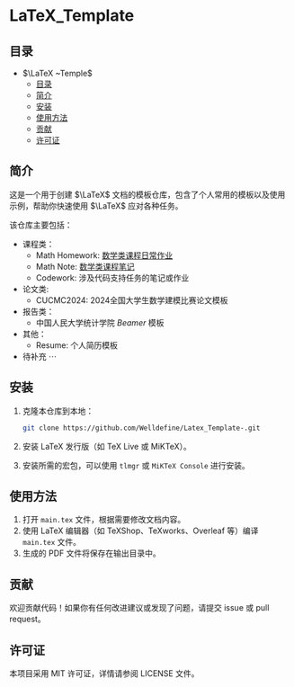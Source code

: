 # LaTeX_Template

## 目录

- $\LaTeX ~Temple$  
  - [目录](#目录)
  - [简介](#简介)
  - [安装](#安装)
  - [使用方法](#使用方法)
  - [贡献](#贡献)
  - [许可证](#许可证)

## 简介
这是一个用于创建 $\LaTeX$ 文档的模板仓库，包含了个人常用的模板以及使用示例，帮助你快速使用 $\LaTeX$ 应对各种任务。

该仓库主要包括：
* 课程类：
  * Math Homework: [数学类课程日常作业](https://github.com/Welldefine/Latex_Template/tree/main/Math%20Homework)
  * Math Note: [数学类课程笔记](https://github.com/Welldefine/Latex_Template/tree/main/Math%20Note)
  * Codework: 涉及代码支持任务的笔记或作业 
* 论文类:
  * CUCMC2024: 2024全国大学生数学建模比赛论文模板
* 报告类：
  * 中国人民大学统计学院 $Beamer$ 模板
* 其他：
  * Resume: 个人简历模板
* 待补充 $\cdots$

## 安装

1. 克隆本仓库到本地：

    ```sh
    git clone https://github.com/Welldefine/Latex_Template-.git
    ```

2. 安装 LaTeX 发行版（如 TeX Live 或 MiKTeX）。

3. 安装所需的宏包，可以使用 `tlmgr` 或 `MiKTeX Console` 进行安装。

## 使用方法

1. 打开 `main.tex` 文件，根据需要修改文档内容。
2. 使用 LaTeX 编辑器（如 TeXShop、TeXworks、Overleaf 等）编译 `main.tex` 文件。
3. 生成的 PDF 文件将保存在输出目录中。

## 贡献
欢迎贡献代码！如果你有任何改进建议或发现了问题，请提交 issue 或 pull request。

## 许可证
本项目采用 MIT 许可证，详情请参阅 LICENSE 文件。